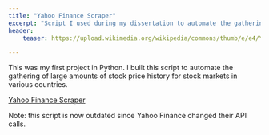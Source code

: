 ```yaml
---
title: "Yahoo Finance Scraper"
excerpt: "Script I used during my dissertation to automate the gathering of large amounts of historical stock data."
header:
    teaser: https://upload.wikimedia.org/wikipedia/commons/thumb/e/e4/YahooFinanceLogo.png/640px-YahooFinanceLogo.png

---
```


This was my first project in Python. I built this script to automate the gathering of large amounts of stock price history for stock markets in various countries.

[Yahoo Finance Scraper](https://github.com/inigohidalgo/yahoo-finance-scraper)

Note: this script is now outdated since Yahoo Finance changed their API calls.
